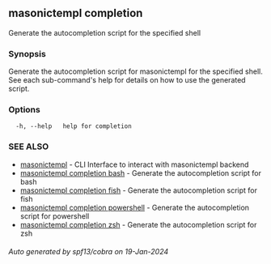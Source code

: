 ## masonictempl completion

Generate the autocompletion script for the specified shell

### Synopsis

Generate the autocompletion script for masonictempl for the specified shell.
See each sub-command's help for details on how to use the generated script.


### Options

```
  -h, --help   help for completion
```

### SEE ALSO

* [masonictempl](masonictempl.md)	 - CLI Interface to interact with masonictempl backend
* [masonictempl completion bash](masonictempl_completion_bash.md)	 - Generate the autocompletion script for bash
* [masonictempl completion fish](masonictempl_completion_fish.md)	 - Generate the autocompletion script for fish
* [masonictempl completion powershell](masonictempl_completion_powershell.md)	 - Generate the autocompletion script for powershell
* [masonictempl completion zsh](masonictempl_completion_zsh.md)	 - Generate the autocompletion script for zsh

###### Auto generated by spf13/cobra on 19-Jan-2024
